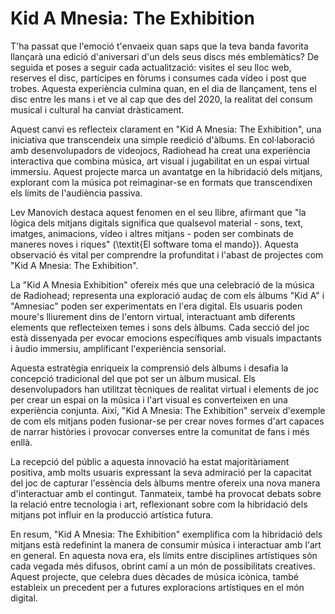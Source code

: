 # Kid A Mnesia: The Exhibition

T'ha passat que l'emoció t'envaeix quan saps que la teva banda favorita llançarà una edició d'aniversari d'un dels seus discs més emblemàtics? De seguida et poses a seguir cada actualització: visites el seu lloc web, reserves el disc, participes en fòrums i consumes cada vídeo i post que trobes. Aquesta experiència culmina quan, en el dia de llançament, tens el disc entre les mans i et ve al cap que des del 2020, la realitat del consum musical i cultural ha canviat dràsticament.

Aquest canvi es reflecteix clarament en "Kid A Mnesia: The Exhibition", una iniciativa que transcendeix una simple reedició d'àlbums. En col·laboració amb desenvolupadors de videojocs, Radiohead ha creat una experiència interactiva que combina música, art visual i jugabilitat en un espai virtual immersiu. Aquest projecte marca un avantatge en la hibridació dels mitjans, explorant com la música pot reimaginar-se en formats que transcendixen els límits de l'audiència passiva.

Lev Manovich destaca aquest fenomen en el seu llibre, afirmant que "la lògica dels mitjans digitals significa que qualsevol material - sons, text, imatges, animacions, vídeo i altres mitjans - poden ser combinats de maneres noves i riques" (\textit{El software toma el mando}). Aquesta observació és vital per comprendre la profunditat i l'abast de projectes com "Kid A Mnesia: The Exhibition".

La "Kid A Mnesia Exhibition" ofereix més que una celebració de la música de Radiohead; representa una exploració audaç de com els àlbums "Kid A" i "Amnesiac" poden ser experimentats en l'era digital. Els usuaris poden moure's lliurement dins de l'entorn virtual, interactuant amb diferents elements que reflecteixen temes i sons dels àlbums. Cada secció del joc està dissenyada per evocar emocions específiques amb visuals impactants i àudio immersiu, amplificant l'experiència sensorial.

Aquesta estratègia enriqueix la comprensió dels àlbums i desafia la concepció tradicional del que pot ser un àlbum musical. Els desenvolupadors han utilitzat tècniques de realitat virtual i elements de joc per crear un espai on la música i l'art visual es converteixen en una experiència conjunta. Així, "Kid A Mnesia: The Exhibition" serveix d'exemple de com els mitjans poden fusionar-se per crear noves formes d'art capaces de narrar històries i provocar converses entre la comunitat de fans i més enllà.

La recepció del públic a aquesta innovació ha estat majoritàriament positiva, amb molts usuaris expressant la seva admiració per la capacitat del joc de capturar l'essència dels àlbums mentre ofereix una nova manera d'interactuar amb el contingut. Tanmateix, també ha provocat debats sobre la relació entre tecnologia i art, reflexionant sobre com la hibridació dels mitjans pot influir en la producció artística futura.

En resum, "Kid A Mnesia: The Exhibition" exemplifica com la hibridació dels mitjans està redefinint la manera de consumir música i interactuar amb l'art en general. En aquesta nova era, els límits entre disciplines artístiques són cada vegada més difusos, obrint camí a un món de possibilitats creatives. Aquest projecte, que celebra dues dècades de música icònica, també estableix un precedent per a futures exploracions artístiques en el món digital.

